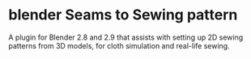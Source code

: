 # blender Seams to Sewing pattern

A plugin for Blender 2.8 and 2.9 that assists with setting up 2D sewing patterns from 3D models, for cloth simulation and real-life sewing.